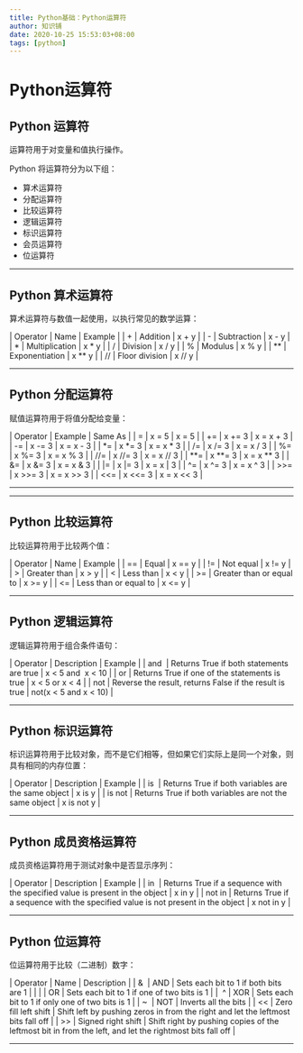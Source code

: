 ```yaml
---
title: Python基础：Python运算符
author: 知识铺
date: 2020-10-25 15:53:03+08:00
tags: [python]
---
```


# Python运算符

## Python 运算符

运算符用于对变量和值执行操作。

Python 将运算符分为以下组：

* 算术运算符
* 分配运算符
* 比较运算符
* 逻辑运算符
* 标识运算符
* 会员运算符
* 位运算符

---

## Python 算术运算符

算术运算符与数值一起使用，以执行常见的数学运算：

| Operator | Name | Example |
| + | Addition | x + y |
| - | Subtraction | x - y |
| * | Multiplication | x * y |
| / | Division | x / y |
| % | Modulus | x % y |
| ** | Exponentiation | x ** y |
| // | Floor division | x // y |

---

## Python 分配运算符

赋值运算符用于将值分配给变量：

| Operator | Example | Same As |
| = | x = 5 | x = 5 |
| += | x += 3 | x = x + 3 |
| -= | x -= 3 | x = x - 3 |
| *= | x *= 3 | x = x * 3 |
| /= | x /= 3 | x = x / 3 |
| %= | x %= 3 | x = x % 3 |
| //= | x //= 3 | x = x // 3 |
| **= | x **= 3 | x = x ** 3 |
| &= | x &= 3 | x = x & 3 |
| |= | x |= 3 | x = x | 3 |
| ^= | x ^= 3 | x = x ^ 3 |
| >>= | x >>= 3 | x = x >> 3 |
| <<= | x <<= 3 | x = x << 3 |

---

---

## Python 比较运算符

比较运算符用于比较两个值：

| Operator | Name | Example |
| == | Equal | x == y |
| != | Not equal | x != y |
| > | Greater than | x > y |
| < | Less than | x < y |
| >= | Greater than or equal to | x >= y |
| <= | Less than or equal to | x <= y |

---

## Python 逻辑运算符

逻辑运算符用于组合条件语句：

| Operator | Description | Example |
| and  | Returns True if both statements are true | x < 5 and  x < 10 |
| or | Returns True if one of the statements is true | x < 5 or x < 4 |
| not | Reverse the result, returns False if the result is true | not(x < 5 and x < 10) |

---

## Python 标识运算符

标识运算符用于比较对象，而不是它们相等，但如果它们实际上是同一个对象，则具有相同的内存位置：

| Operator | Description | Example |
| is  | Returns True if both variables are the same object | x is y |
| is not | Returns True if both variables are not the same object | x is not y |

---

## Python 成员资格运算符

成员资格运算符用于测试对象中是否显示序列：

| Operator | Description | Example |
| in  | Returns True if a sequence with the specified value is present in the object | x in y |
| not in | Returns True if a sequence with the specified value is not present in the object | x not in y |

---

## Python 位运算符

位运算符用于比较（二进制）数字：

| Operator | Name | Description |
| &  | AND | Sets each bit to 1 if both bits are 1 |
| | | OR | Sets each bit to 1 if one of two bits is 1 |
|  ^ | XOR | Sets each bit to 1 if only one of two bits is 1 |
| ~  | NOT | Inverts all the bits |
| << | Zero fill left shift | Shift left by pushing zeros in from the right and let the leftmost bits fall off |
| >> | Signed right shift | Shift right by pushing copies of the leftmost bit in from the left, and let the rightmost bits fall off |

---
